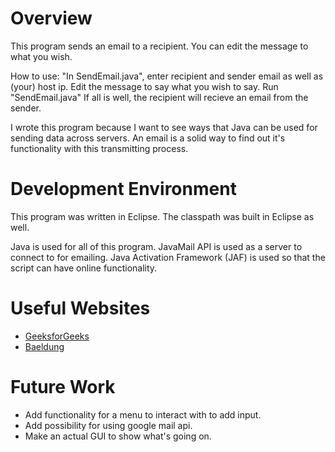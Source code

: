 # Overview
This program sends an email to a recipient. You can edit the message to what you wish.

How to use:
"In SendEmail.java", enter recipient and sender email as well as (your) host ip.
Edit the message to say what you wish to say. 
Run "SendEmail.java"
If all is well, the recipient will recieve an email from the sender.

I wrote this program because I want to see ways that Java can be used for sending data across servers. An email is a solid way to find out it's functionality with this transmitting process.

# Development Environment

This program was written in Eclipse. The classpath was built in Eclipse as well.

Java is used for all of this program. JavaMail API is used as a server to connect to for emailing. Java Activation Framework (JAF) is used so that the script can have online functionality.

# Useful Websites

- [GeeksforGeeks](https://www.geeksforgeeks.org/how-to-add-jar-file-to-classpath-in-java/)
- [Baeldung](https://www.baeldung.com/java-email)

# Future Work

- Add functionality for a menu to interact with to add input.
- Add possibility for using google mail api.
- Make an actual GUI to show what's going on.
